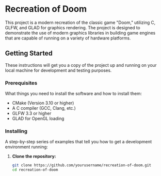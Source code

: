 # Recreation of Doom

This project is a modern recreation of the classic game "Doom," utilizing C, GLFW, and GLAD for graphics rendering. The project is designed to demonstrate the use of modern graphics libraries in building game engines that are capable of running on a variety of hardware platforms.

## Getting Started

These instructions will get you a copy of the project up and running on your local machine for development and testing purposes.

### Prerequisites

What things you need to install the software and how to install them:

- CMake (Version 3.10 or higher)
- A C compiler (GCC, Clang, etc.)
- GLFW 3.3 or higher
- GLAD for OpenGL loading

### Installing

A step-by-step series of examples that tell you how to get a development environment running:

1. **Clone the repository:**

   ```sh
   git clone https://github.com/yourusername/recreation-of-doom.git
   cd recreation-of-doom
